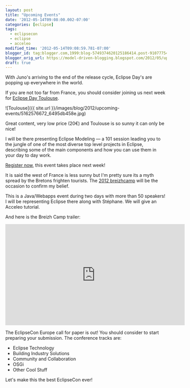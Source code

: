 ```yaml
---
layout: post
title: "Upcoming Events"
date: '2012-05-14T09:08:00.002-07:00'
categories: [eclipse]
tags:
  - eclipsecon
  - eclipse
  - acceleo
modified_time: '2012-05-14T09:08:59.781-07:00'
blogger_id: tag:blogger.com,1999:blog-5749374620125186414.post-9107775419716856250
blogger_orig_url: https://model-driven-blogging.blogspot.com/2012/05/upcoming-events.html
draft: true
---
```


With Juno's arriving to the end of the release cycle, Eclipse Day's are popping up everywhere in the world.

If you are not too far from France, you should consider joining us next week for [Eclipse Day Toulouse](https://www.eclipsedaytoulouse.com/).

![Toulouse]({{ site.url }}/images/blog/2012/upcoming-events/5162576672_6495db458e.jpg)

Great content, very low price (20€) and Toulouse is so sunny it can only be nice!

I will be there presenting Eclipse Modeling — a 101 session leading you to the jungle of one of the most diverse top level projects in Eclipse, describing some of the main components and how you can use them in your day to day work.

[Register now](https://www.eclipsedaytoulouse.com/en/registration/), this event takes place next week!

It is said the west of France is less sunny but I'm pretty sure its a myth spread by the Bretons frighten tourists. The [2012 breizhcamp](https://www.breizhcamp.org/) will be the occasion to confirm my belief.

This is a Java/Webapps event during two days with more than 50 speakers! I will be representing Eclipse there along with Stéphane. We will give an Acceleo tutorial.

And here is the Breizh Camp trailer:

<iframe width="560" height="315" src="https://www.youtube.com/embed/h4RNpCBuLBE" title="YouTube video" frameborder="0" allowfullscreen></iframe>

The EclipseCon Europe call for paper is out! You should consider to start preparing your submission. The conference tracks are:

- Eclipse Technology
- Building Industry Solutions
- Community and Collaboration
- OSGi
- Other Cool Stuff

Let's make this the best EclipseCon ever!

